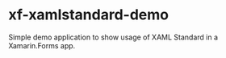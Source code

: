 # xf-xamlstandard-demo
Simple demo application to show usage of XAML Standard in a Xamarin.Forms app.
